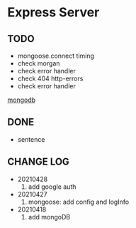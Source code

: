 # Express Server

## TODO

- mongoose.connect timing
- check morgan
- check error handler
- check 404 http-errors
- check error handler

[mongodb](https://docs.microsoft.com/zh-tw/azure/cosmos-db/tutorial-develop-mongodb-nodejs-part5)

## DONE

- sentence

## CHANGE LOG

- 20210428
  1. add google auth
- 20210427
  1. mongoose: add config and logInfo
- 20210418
  1. add mongoDB
